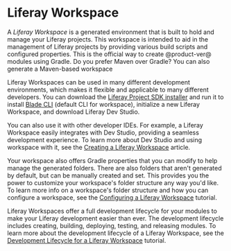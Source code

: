 # Liferay Workspace

A *Liferay Workspace* is a generated environment that is built to hold and
manage your Liferay projects. This workspace is intended to aid in the
management of Liferay projects by providing various build scripts and configured
properties. This is the official way to create @product-ver@ modules using
Gradle. Do you prefer Maven over Gradle? You can also generate a Maven-based
workspace

Liferay Workspaces can be used in many different development environments, which
makes it flexible and applicable to many different developers. You can download
the
[Liferay Project SDK installer](https://sourceforge.net/projects/lportal/files/Liferay%20Workspace)
and run it to install
[Blade CLI](/developer/reference/-/knowledge_base/7-2/blade-cli) (default CLI
for workspace), initialize a new Liferay Workspace, and download Liferay Dev
Studio.

You can also use it with other developer IDEs. For example, a Liferay Workspace
easily integrates with Dev Studio, providing a seamless development
experience. To learn more about Dev Studio and using workspace with it, see
the
[Creating a Liferay Workspace](/developer/reference/-/knowledge_base/7-2/creating-a-liferay-workspace#dev-studio)
article.

Your workspace also offers Gradle properties that you can modify to help manage
the generated folders. There are also folders that aren't generated by
default, but can be manually created and set. This provides you the power to
customize your workspace's folder structure any way you'd like. To learn more
info on a workspace's folder structure and how you can configure a workspace,
see the
[Configuring a Liferay Workspace](/developer/reference/-/knowledge_base/7-2/configuring-a-liferay-workspace)
tutorial.

Liferay Workspaces offer a full development lifecycle for your modules to make
your Liferay development easier than ever. The development lifecycle includes
creating, building, deploying, testing, and releasing modules. To learn more
about the development lifecycle of a Liferay Workspace, see the
[Development Lifecycle for a Liferay Workspace](/developer/reference/-/knowledge_base/7-2/development-lifecycle-for-a-liferay-workspace)
tutorial.
